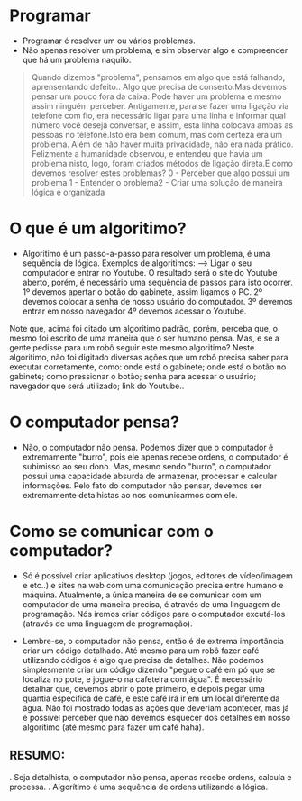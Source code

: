 # Programar
- Programar é resolver um ou vários problemas.
- Não apenas resolver um problema, e sim observar algo e compreender que há um problema naquilo. 

> Quando dizemos "problema", pensamos em algo que está falhando, aprensentando defeito.. Algo que precisa de conserto.Mas devemos pensar um pouco fora da caixa. Pode haver um problema e mesmo assim ninguém perceber. Antigamente, para se fazer uma ligação via telefone com fio, era necessário ligar para uma linha e informar qual número você deseja conversar,  e assim, esta linha colocava ambas as pessoas no telefone.Isto era bem comum, mas com certeza era um problema. Além de não haver muita privacidade, não era nada prático. Felizmente a humanidade observou, e entendeu que havia um problema nisto, logo, foram criados métodos de ligação direta.E como devemos resolver estes problemas? 0 - Perceber que algo possui um problema 1 - Entender o problema2 - Criar uma solução de maneira lógica e organizada

  
# O que é um algoritimo? 
-  Algoritimo é um passo-a-passo para resolver um problema, é uma sequência de lógica. 
Exemplos de algoritimos: 
-->  Ligar o seu computador e entrar no Youtube.
     O resultado será o site do Youtube aberto, porém, é necessário uma sequência de passos para isto ocorrer. 
       1º devemos apertar o botão do gabinete, assim ligamos o PC.
       2º devemos colocar a senha de nosso usuário do computador.
       3º devemos entrar em nosso navegador 
       4º devemos acessar o Youtube.  

Note que, acima foi citado um algoritimo padrão, porém, perceba que, o mesmo foi escrito de uma maneira que o ser humano 
pensa. Mas, e se a gente pedisse para um robô seguir este mesmo algoritimo?
Neste algoritimo, não foi digitado diversas ações que um robô precisa saber para executar corretamente, como: 
onde está o gabinete; onde está o botão no gabinete; como pressionar o botão; 
senha para acessar o usuário; navegador que será utilizado; link do Youtube..


# O computador pensa?
- Não, o computador não pensa. 
Podemos dizer que o computador é extremamente "burro", pois ele apenas recebe ordens, o computador é subimisso ao seu dono.
Mas, mesmo sendo "burro", o computador possui uma capacidade absurda de armazenar, processar e calcular informações.
Pelo fato do computador não pensar, devemos ser extremamente detalhistas ao nos comunicarmos com ele.

# Como se comunicar com o computador?
- Só é possível criar aplicativos desktop (jogos, editores de vídeo/imagem e etc..) e sites na web com uma comunicação 
  precisa entre humano e máquina. Atualmente, a única maneira de se comunicar com um computador de uma maneira precisa, 
  é através de uma linguagem de programação.
  Nós iremos criar códigos para o computador excutá-los (através de uma linguagem de programação).  

-  Lembre-se, o computador não pensa, então é de extrema importância criar um código detalhado. 
   Até mesmo para um robô fazer café utilizando códigos é algo que precisa de detalhes. 
   Não podemos simplesmente criar um código dizendo "pegue o café em pó que se localiza no pote, e jogue-o na cafeteira 
   com água". É necessário detalhar que, devemos abrir o pote primeiro, e depois pegar uma quantia especifica de café, 
   e este café irá ir em um local diferente da água. Não foi mostrado todas as ações que deveriam acontecer, mas já é 
   possível perceber que não devemos esquecer dos detalhes em nosso algoritimo                                                          (até mesmo para fazer um café haha).   	



## RESUMO:
. Seja detalhista, o computador não pensa, apenas recebe ordens, calcula e processa. 
. Algorítimo é uma sequência de ordens utilizando a lógica. 